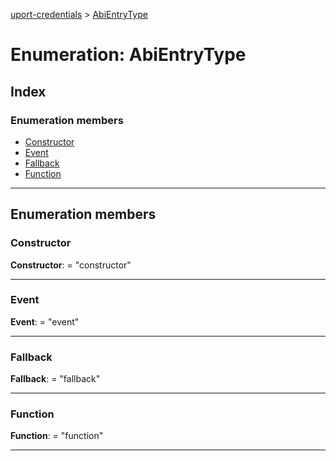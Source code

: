 [uport-credentials](../README.md) > [AbiEntryType](../enums/abientrytype.md)

# Enumeration: AbiEntryType

## Index

### Enumeration members

* [Constructor](abientrytype.md#constructor)
* [Event](abientrytype.md#event)
* [Fallback](abientrytype.md#fallback)
* [Function](abientrytype.md#function)

---

## Enumeration members

<a id="constructor"></a>

###  Constructor

**Constructor**:  = "constructor"

___
<a id="event"></a>

###  Event

**Event**:  = "event"

___
<a id="fallback"></a>

###  Fallback

**Fallback**:  = "fallback"

___
<a id="function"></a>

###  Function

**Function**:  = "function"

___

